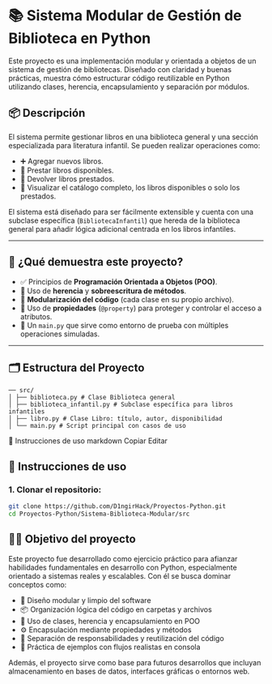 # 📚 Sistema Modular de Gestión de Biblioteca en Python

Este proyecto es una implementación modular y orientada a objetos de un sistema de gestión de bibliotecas. Diseñado con claridad y buenas prácticas, muestra cómo estructurar código reutilizable en Python utilizando clases, herencia, encapsulamiento y separación por módulos.

## 📦 Descripción

El sistema permite gestionar libros en una biblioteca general y una sección especializada para literatura infantil. Se pueden realizar operaciones como:

- ➕ Agregar nuevos libros.
- 📖 Prestar libros disponibles.
- 🔁 Devolver libros prestados.
- 👀 Visualizar el catálogo completo, los libros disponibles o solo los prestados.

El sistema está diseñado para ser fácilmente extensible y cuenta con una subclase específica (`BibliotecaInfantil`) que hereda de la biblioteca general para añadir lógica adicional centrada en los libros infantiles.

---

## 🧠 ¿Qué demuestra este proyecto?

- ✅ Principios de **Programación Orientada a Objetos (POO)**.
- 🧬 Uso de **herencia** y **sobreescritura de métodos**.
- 📂 **Modularización del código** (cada clase en su propio archivo).
- 🔐 Uso de **propiedades** (`@property`) para proteger y controlar el acceso a atributos.
- 🚀 Un `main.py` que sirve como entorno de prueba con múltiples operaciones simuladas.

---

## 🗂️ Estructura del Proyecto
```
── src/
│ ├── biblioteca.py # Clase Biblioteca general
│ ├── biblioteca_infantil.py # Subclase específica para libros infantiles
│ ├── libro.py # Clase Libro: título, autor, disponibilidad
│ └── main.py # Script principal con casos de uso
```

🏁 Instrucciones de uso
markdown
Copiar
Editar
## 🏁 Instrucciones de uso

### 1. Clonar el repositorio:

```bash
git clone https://github.com/D1ngirHack/Proyectos-Python.git
cd Proyectos-Python/Sistema-Biblioteca-Modular/src
```

## 👨‍💻 Objetivo del proyecto

Este proyecto fue desarrollado como ejercicio práctico para afianzar habilidades fundamentales en desarrollo con Python, especialmente orientado a sistemas reales y escalables. Con él se busca dominar conceptos como:

- 🧱 Diseño modular y limpio del software
- 📦 Organización lógica del código en carpetas y archivos
- 🧬 Uso de clases, herencia y encapsulamiento en POO
- ⚙️ Encapsulación mediante propiedades y métodos
- 📄 Separación de responsabilidades y reutilización del código
- 🧪 Práctica de ejemplos con flujos realistas en consola

Además, el proyecto sirve como base para futuros desarrollos que incluyan almacenamiento en bases de datos, interfaces gráficas o entornos web.


